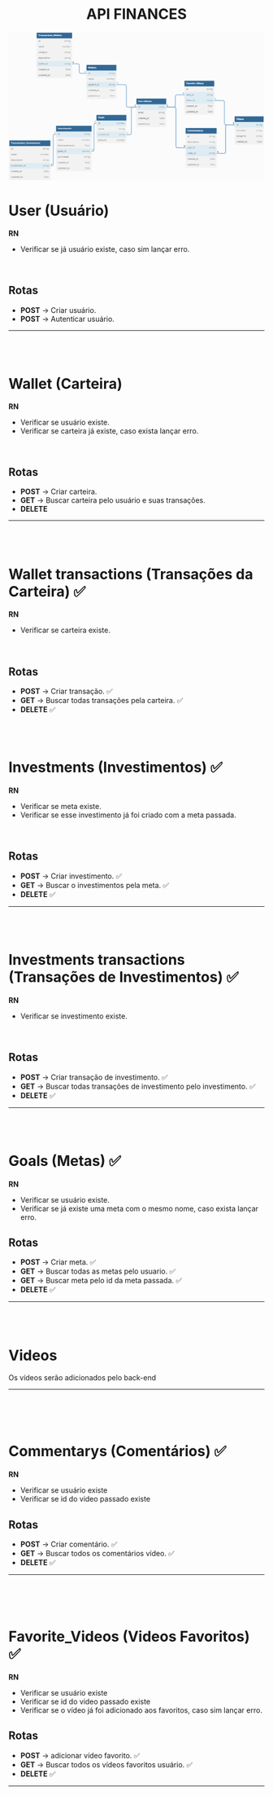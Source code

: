 <h1 align="center">API FINANCES</h1>

<img src="diagramaAPIFinances.png">

# User (Usuário)

**RN**
- Verificar se já usuário existe, caso sim lançar erro.

<br/>

## Rotas
- **POST** -> Criar usuário.
- **POST** -> Autenticar usuário.

<hr/>

<br/>
<br/>

# Wallet (Carteira)

**RN**
- Verificar se usuário existe.
- Verificar se carteira já existe, caso exista lançar erro.

<br/>

## Rotas
- **POST** -> Criar carteira.
- **GET** -> Buscar carteira pelo usuário e suas transações.
- **DELETE**

<hr/>

<br/>
<br/>

# Wallet transactions (Transações da Carteira) ✅

**RN**
- Verificar se carteira existe.


<br/>

## Rotas
- **POST** -> Criar transação. ✅
- **GET** -> Buscar todas transações pela carteira. ✅
- **DELETE** ✅

<br/>
<br/>

# Investments (Investimentos) ✅

**RN**
- Verificar se meta existe.
- Verificar se esse investimento já foi criado com a meta passada.


<br/>

## Rotas
- **POST** -> Criar investimento. ✅
- **GET** -> Buscar o investimentos pela meta. ✅
- **DELETE** ✅

<hr/>

<br/>
<br/>

# Investments transactions (Transações de Investimentos) ✅

**RN**
- Verificar se investimento existe.

<br/>

## Rotas
- **POST** -> Criar transação de investimento. ✅
- **GET** -> Buscar todas transações de investimento pelo investimento. ✅
- **DELETE** ✅

<hr/>

<br/>
<br/>

# Goals (Metas) ✅
 
**RN**
- Verificar se usuário existe.
- Verificar se já existe uma meta com o mesmo nome, caso exista lançar erro.

## Rotas
- **POST** -> Criar meta. ✅
- **GET** -> Buscar todas as metas pelo usuario. ✅
- **GET** -> Buscar meta pelo id da meta passada. ✅
- **DELETE** ✅
 
<hr/>

<br/>
<br/>

# Videos

Os vídeos serão adicionados pelo back-end

<hr/>

<br/>
<br/>
<br/>

# Commentarys (Comentários) ✅

**RN**
- Verificar se usuário existe
- Verificar se id do video passado existe

## Rotas
- **POST** -> Criar comentário. ✅
- **GET** -> Buscar todos os comentários vídeo. ✅
- **DELETE** ✅

<hr/>

<br/>
<br/>
<br/>

# Favorite_Videos (Videos Favoritos) ✅

**RN**
- Verificar se usuário existe
- Verificar se id do video passado existe
- Verificar se o vídeo já foi adicionado aos favoritos, caso sim lançar erro.

## Rotas
- **POST** -> adicionar vídeo favorito. ✅
- **GET** -> Buscar todos os vídeos favoritos usuário. ✅
- **DELETE** ✅

<hr/>
 


